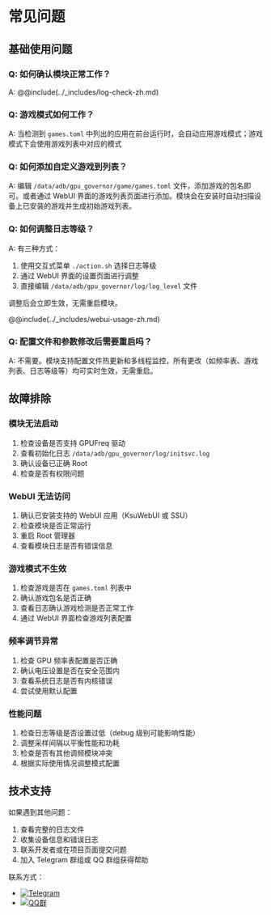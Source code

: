 # 常见问题

## 基础使用问题

### Q: 如何确认模块正常工作？

A: @@include(../_includes/log-check-zh.md)

### Q: 游戏模式如何工作？

A: 当检测到 `games.toml` 中列出的应用在前台运行时，会自动应用游戏模式；游戏模式下会使用游戏列表中对应的模式

### Q: 如何添加自定义游戏到列表？

A: 编辑 `/data/adb/gpu_governor/game/games.toml` 文件，添加游戏的包名即可。或者通过 WebUI 界面的游戏列表页面进行添加。模块会在安装时自动扫描设备上已安装的游戏并生成初始游戏列表。

### Q: 如何调整日志等级？

A: 有三种方式：
1. 使用交互式菜单 `./action.sh` 选择日志等级
2. 通过 WebUI 界面的设置页面进行调整
3. 直接编辑 `/data/adb/gpu_governor/log/log_level` 文件

调整后会立即生效，无需重启模块。

@@include(../_includes/webui-usage-zh.md)

### Q: 配置文件和参数修改后需要重启吗？

A: 不需要。模块支持配置文件热更新和多线程监控，所有更改（如频率表、游戏列表、日志等级等）均可实时生效，无需重启。

## 故障排除

### 模块无法启动

1. 检查设备是否支持 GPUFreq 驱动
2. 查看初始化日志 `/data/adb/gpu_governor/log/initsvc.log`
3. 确认设备已正确 Root
4. 检查是否有权限问题

### WebUI 无法访问

1. 确认已安装支持的 WebUI 应用（KsuWebUI 或 SSU）
2. 检查模块是否正常运行
3. 重启 Root 管理器
4. 查看模块日志是否有错误信息

### 游戏模式不生效

1. 检查游戏是否在 `games.toml` 列表中
2. 确认游戏包名是否正确
3. 查看日志确认游戏检测是否正常工作
4. 通过 WebUI 界面检查游戏列表配置

### 频率调节异常

1. 检查 GPU 频率表配置是否正确
2. 确认电压设置是否在安全范围内
3. 查看系统日志是否有内核错误
4. 尝试使用默认配置

### 性能问题

1. 检查日志等级是否设置过低（debug 级别可能影响性能）
2. 调整采样间隔以平衡性能和功耗
3. 检查是否有其他调频模块冲突
4. 根据实际使用情况调整模式配置

## 技术支持

如果遇到其他问题：

1. 查看完整的日志文件
2. 收集设备信息和错误日志
3. 联系开发者或在项目页面提交问题
4. 加入 Telegram 群组或 QQ 群组获得帮助

联系方式：
- [![Telegram](https://img.shields.io/badge/Telegram-2CA5E0?logo=telegram&logoColor=white)](https://t.me/MTK_GPU)
- [![QQ群](https://img.shields.io/badge/QQ群-719872309-12B7F5?logo=qq&logoColor=white)](https://qun.qq.com/universal-share/share?ac=1&authKey=zwOHClW5YTIZobOTsqvF6lBaACPvS7%2F2Y0s%2FpQadAMss5d2nxcr46fmsm%2FFreVjt&busi_data=eyJncm91cENvZGUiOiI3MTk4NzIzMDkiLCJ0b2tlbiI6IjhQNUhYM1M4NUs4bFVwQmNsODRrUU1Xc0phR3dra1RUYnE0S0tMVFNzV3JUU2s3elgvSFRyUXJQdWtEQ1NVYSsiLCJ1aW4iOiIxMTA1NzgzMDMzIn0%3D&data=VgJU9DuiAPqB3ocg4Zlh8UShvQmDEgEfH4wvqCVXWOD8qcBSzYDPQuwUKVgLOIzZ-CWhtV69fyTHD4Q0GqWWKw&svctype=4&tempid=h5_group_info)